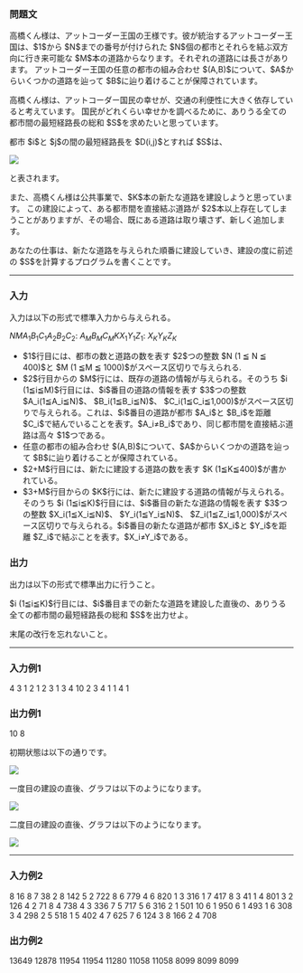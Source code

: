 
<div>

<div>

<div>

<section>

### **問題文**

<p>
高橋くん様は、アットコーダー王国の王様です。彼が統治するアットコーダー王国は、$1$から $N$までの番号が付けられた $N$個の都市とそれらを結ぶ双方向に行き来可能な $M$本の道路からなります。それぞれの道路には長さがあります。
アットコーダー王国の任意の都市の組み合わせ $(A,B)$について、$A$からいくつかの道路を辿って $B$に辿り着けることが保障されています。
</p>

<p>
高橋くん様は、アットコーダー国民の幸せが、交通の利便性に大きく依存していると考えています。
国民がどれくらい幸せかを調べるために、ありうる全ての都市間の最短経路長の総和 $S$を求めたいと思っています。
</p>

<p>
都市 $i$と $j$の間の最短経路長を $D(i,j)$とすれば $S$は、
</p>

<p>

</p>

<div>

<img src="http://arc035.contest.atcoder.jp/img/arc/035/C_expr1.png">

</img>

</div>

<p>

</p>

<p>
と表されます。
</p>

<p>
また、高橋くん様は公共事業で、$K$本の新たな道路を建設しようと思っています。
この建設によって、ある都市間を直接結ぶ道路が $2$本以上存在してしまうことがありますが、その場合、既にある道路は取り壊さず、新しく追加します。
</p>

<p>
あなたの仕事は、新たな道路を与えられた順番に建設していき、建設の度に前述の $S$を計算するプログラムを書くことです。
</p>

</section>

</div>

---

<div>

<div>

<section>

### **入力**

<p>
入力は以下の形式で標準入力から与えられる。
</p>

<div>

$N$$M$$A_1$$B_1$$C_1$$A_2$$B_2$$C_2$:
$A_M$$B_M$$C_M$$K$$X_1$$Y_1$$Z_1$:
$X_K$$Y_K$$Z_K$
</div>

<ul>

<li>
$1$行目には、都市の数と道路の数を表す $2$つの整数 $N (1 ≦ N ≦ 400)$と $M (1 ≦M ≦ 1000)$がスペース区切りで与えられる.
</li>

<li>
$2$行目からの $M$行には、既存の道路の情報が与えられる。そのうち $i (1≦i≦M)$行目には、$i$番目の道路の情報を表す $3$つの整数 $A_i(1≦A_i≦N)$、 $B_i(1≦B_i≦N)$、 $C_i(1≦C_i≦1,000)$がスペース区切りで与えられる。これは、$i$番目の道路が都市 $A_i$と $B_i$を距離 $C_i$で結んでいることを表す。$A_i≠B_i$であり、同じ都市間を直接結ぶ道路は高々 $1$つである。
</li>

<li>
任意の都市の組み合わせ $(A,B)$について、$A$からいくつかの道路を辿って $B$に辿り着けることが保障されている。
</li>

<li>
$2+M$行目には、新たに建設する道路の数を表す $K (1≦K≦400)$が書かれている。
</li>

<li>
$3+M$行目からの $K$行には、新たに建設する道路の情報が与えられる。そのうち $i (1≦i≦K)$行目には、$i$番目の新たな道路の情報を表す $3$つの整数 $X_i(1≦X_i≦N)$、 $Y_i(1≦Y_i≦N)$、 $Z_i(1≦Z_i≦1,000)$がスペース区切りで与えられる。$i$番目の新たな道路が都市 $X_i$と $Y_i$を距離 $Z_i$で結ぶことを表す。$X_i≠Y_i$である。
</li>

</ul>

</section>

</div>

<div>

<section>

### **出力**

<p>
出力は以下の形式で標準出力に行うこと。
</p>

<p>
$i (1≦i≦K)$行目には、$i$番目までの新たな道路を建設した直後の、ありうる全ての都市間の最短経路長の総和 $S$を出力せよ。
</p>

<p>
末尾の改行を忘れないこと。
</p>

</section>

</div>

</div>

---

<div>

<section>

### **入力例1**

<div>

4 3
1 2 1
2 3 1
3 4 10
2
3 4 1
1 4 1

</div>

</section>

</div>

<div>

<section>

### **出力例1**

<div>

10
8

</div>

<p>
初期状態は以下の通りです。
</p>

<p>

</p>

<div>

<img src="http://arc035.contest.atcoder.jp/img/arc/035/C_sample1_1.png">

</img>

</div>

<p>

</p>

<p>
一度目の建設の直後、グラフは以下のようになります。
</p>

<p>

</p>

<div>

<img src="http://arc035.contest.atcoder.jp/img/arc/035/C_sample1_2.png">

</img>

</div>

<p>

</p>

<p>
二度目の建設の直後、グラフは以下のようになります。
</p>

<p>

</p>

<div>

<img src="http://arc035.contest.atcoder.jp/img/arc/035/C_sample1_3.png">

</img>

</div>

<p>

</p>

</section>

</div>

---

<div>

<section>

### **入力例2**

<div>

8 16
8 7 38
2 8 142
5 2 722
8 6 779
4 6 820
1 3 316
1 7 417
8 3 41
1 4 801
3 2 126
4 2 71
8 4 738
4 3 336
7 5 717
5 6 316
2 1 501
10
6 1 950
6 1 493
1 6 308
3 4 298
2 5 518
1 5 402
4 7 625
7 6 124
3 8 166
2 4 708

</div>

</section>

</div>

<div>

<section>

### **出力例2**

<div>

13649
12878
11954
11954
11280
11058
11058
8099
8099
8099

</div>

</section>

</div>

</div>

</div>
